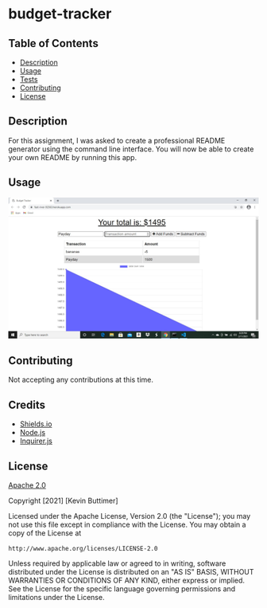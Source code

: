 # budget-tracker

## Table of Contents
   - [Description](#description)
   - [Usage](#usage)
   - [Tests](#tests)
   - [Contributing](#contributing)
   - [License](#license)

  ## Description
  For this assignment, I was asked to create a professional README generator using the command line interface. You will now be able to create your own README by running this app. 

  ## Usage
  
  ![budget-tracker](/public/icons/budget-tracker.jpg)

  ## Contributing
  Not accepting any contributions at this time.
  
  ## Credits
  * [Shields.io](https://shields.io/)
  * [Node.js](https://nodejs.org/en/)
  * [Inquirer.js](https://www.npmjs.com/package/inquirer)

  ## License
  [Apache 2.0](https://www.apache.org/licenses/LICENSE-2.0)
  
  Copyright [2021] [Kevin Buttimer]

Licensed under the Apache License, Version 2.0 (the "License");
you may not use this file except in compliance with the License.
You may obtain a copy of the License at

    http://www.apache.org/licenses/LICENSE-2.0

Unless required by applicable law or agreed to in writing, software
distributed under the License is distributed on an "AS IS" BASIS,
WITHOUT WARRANTIES OR CONDITIONS OF ANY KIND, either express or implied.
See the License for the specific language governing permissions and
limitations under the License.